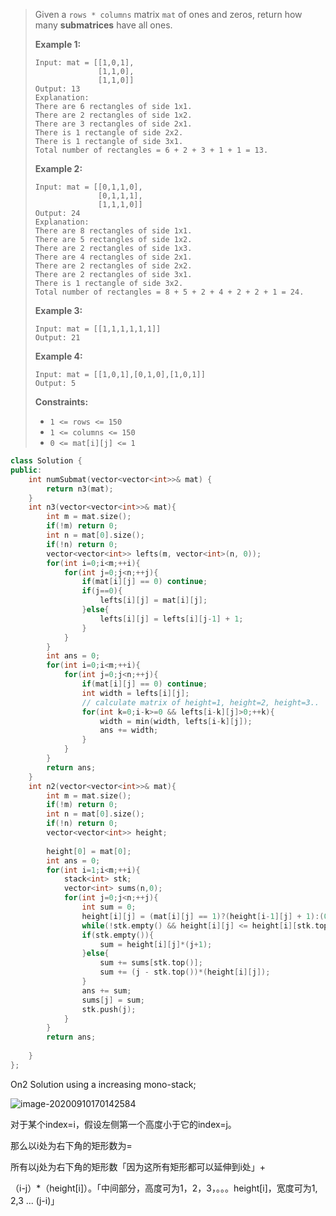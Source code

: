> Given a `rows * columns` matrix `mat` of ones and zeros, return how many **submatrices** have all ones.
>
>  
>
> **Example 1:**
>
> ```
> Input: mat = [[1,0,1],
>               [1,1,0],
>               [1,1,0]]
> Output: 13
> Explanation:
> There are 6 rectangles of side 1x1.
> There are 2 rectangles of side 1x2.
> There are 3 rectangles of side 2x1.
> There is 1 rectangle of side 2x2. 
> There is 1 rectangle of side 3x1.
> Total number of rectangles = 6 + 2 + 3 + 1 + 1 = 13.
> ```
>
> **Example 2:**
>
> ```
> Input: mat = [[0,1,1,0],
>               [0,1,1,1],
>               [1,1,1,0]]
> Output: 24
> Explanation:
> There are 8 rectangles of side 1x1.
> There are 5 rectangles of side 1x2.
> There are 2 rectangles of side 1x3. 
> There are 4 rectangles of side 2x1.
> There are 2 rectangles of side 2x2. 
> There are 2 rectangles of side 3x1. 
> There is 1 rectangle of side 3x2. 
> Total number of rectangles = 8 + 5 + 2 + 4 + 2 + 2 + 1 = 24.
> ```
>
> **Example 3:**
>
> ```
> Input: mat = [[1,1,1,1,1,1]]
> Output: 21
> ```
>
> **Example 4:**
>
> ```
> Input: mat = [[1,0,1],[0,1,0],[1,0,1]]
> Output: 5
> ```
>
>  
>
> **Constraints:**
>
> - `1 <= rows <= 150`
> - `1 <= columns <= 150`
> - `0 <= mat[i][j] <= 1`

```cpp
class Solution {
public:
    int numSubmat(vector<vector<int>>& mat) {
        return n3(mat);
    }
    int n3(vector<vector<int>>& mat){
        int m = mat.size();
        if(!m) return 0;
        int n = mat[0].size();
        if(!n) return 0;
        vector<vector<int>> lefts(m, vector<int>(n, 0));
        for(int i=0;i<m;++i){
            for(int j=0;j<n;++j){
                if(mat[i][j] == 0) continue;
                if(j==0){
                    lefts[i][j] = mat[i][j];
                }else{
                    lefts[i][j] = lefts[i][j-1] + 1;
                }
            }
        }
        int ans = 0;
        for(int i=0;i<m;++i){
            for(int j=0;j<n;++j){
                if(mat[i][j] == 0) continue;
                int width = lefts[i][j];
                // calculate matrix of height=1, height=2, height=3..
                for(int k=0;i-k>=0 && lefts[i-k][j]>0;++k){
                    width = min(width, lefts[i-k][j]);
                    ans += width;
                }
            }
        }
        return ans;
    }
    int n2(vector<vector<int>>& mat){
        int m = mat.size();
        if(!m) return 0;
        int n = mat[0].size();
        if(!n) return 0;
        vector<vector<int>> height;
        
        height[0] = mat[0];
        int ans = 0;
        for(int i=1;i<m;++i){
            stack<int> stk;
            vector<int> sums(n,0);
            for(int j=0;j<n;++j){
                int sum = 0;
                height[i][j] = (mat[i][j] == 1)?(height[i-1][j] + 1):(0);
                while(!stk.empty() && height[i][j] <= height[i][stk.top()]) stk.pop();
                if(stk.empty()){
                    sum = height[i][j]*(j+1);
                }else{
                    sum += sums[stk.top()];
                    sum += (j - stk.top())*(height[i][j]);
                }
                ans += sum;
                sums[j] = sum;
                stk.push(j);
            }
        }
        return ans;
        
    }
};
```

On2 Solution using a increasing mono-stack;

![image-20200910170142584](assets/image-20200910170142584.png)

对于某个index=i，假设左侧第一个高度小于它的index=j。

那么以i处为右下角的矩形数为=

所有以j处为右下角的矩形数「因为这所有矩形都可以延伸到i处」+

（i-j）*（height[i]）。「中间部分，高度可为1，2，3，。。。height[i]，宽度可为1, 2,3 ... (j-i)」